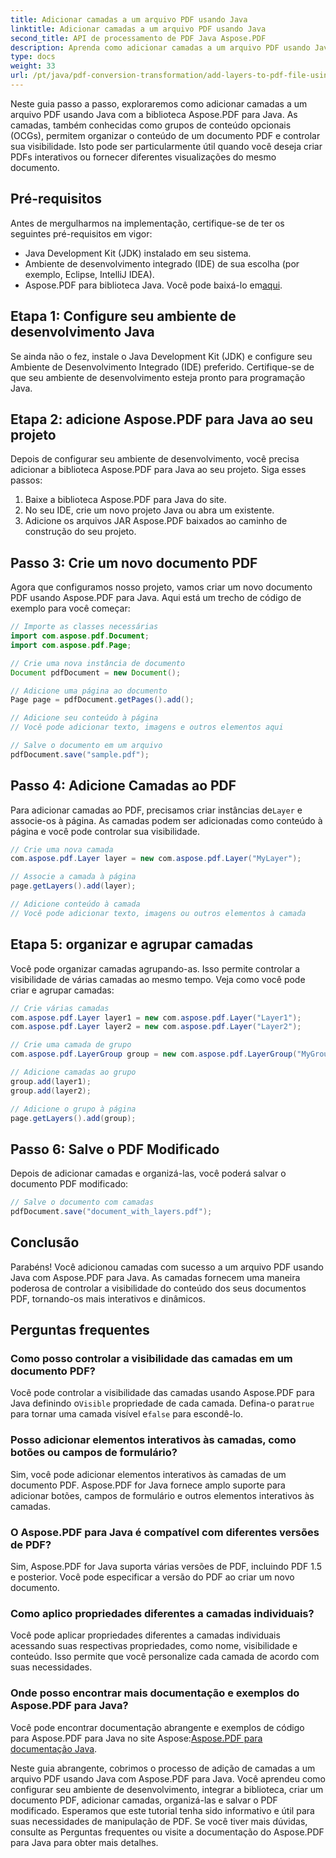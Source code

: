 ```yaml
---
title: Adicionar camadas a um arquivo PDF usando Java
linktitle: Adicionar camadas a um arquivo PDF usando Java
second_title: API de processamento de PDF Java Aspose.PDF
description: Aprenda como adicionar camadas a um arquivo PDF usando Java com Aspose.PDF para Java. Este guia passo a passo inclui código-fonte e aborda a manipulação de PDF com facilidade.
type: docs
weight: 33
url: /pt/java/pdf-conversion-transformation/add-layers-to-pdf-file-using-java/
---
```

Neste guia passo a passo, exploraremos como adicionar camadas a um arquivo PDF usando Java com a biblioteca Aspose.PDF para Java. As camadas, também conhecidas como grupos de conteúdo opcionais (OCGs), permitem organizar o conteúdo de um documento PDF e controlar sua visibilidade. Isto pode ser particularmente útil quando você deseja criar PDFs interativos ou fornecer diferentes visualizações do mesmo documento.

## Pré-requisitos
Antes de mergulharmos na implementação, certifique-se de ter os seguintes pré-requisitos em vigor:

- Java Development Kit (JDK) instalado em seu sistema.
- Ambiente de desenvolvimento integrado (IDE) de sua escolha (por exemplo, Eclipse, IntelliJ IDEA).
-  Aspose.PDF para biblioteca Java. Você pode baixá-lo em[aqui](https://releases.aspose.com/pdf/java/).

## Etapa 1: Configure seu ambiente de desenvolvimento Java
Se ainda não o fez, instale o Java Development Kit (JDK) e configure seu Ambiente de Desenvolvimento Integrado (IDE) preferido. Certifique-se de que seu ambiente de desenvolvimento esteja pronto para programação Java.

## Etapa 2: adicione Aspose.PDF para Java ao seu projeto
Depois de configurar seu ambiente de desenvolvimento, você precisa adicionar a biblioteca Aspose.PDF para Java ao seu projeto. Siga esses passos:

1. Baixe a biblioteca Aspose.PDF para Java do site.
2. No seu IDE, crie um novo projeto Java ou abra um existente.
3. Adicione os arquivos JAR Aspose.PDF baixados ao caminho de construção do seu projeto.

## Passo 3: Crie um novo documento PDF
Agora que configuramos nosso projeto, vamos criar um novo documento PDF usando Aspose.PDF para Java. Aqui está um trecho de código de exemplo para você começar:

```java
// Importe as classes necessárias
import com.aspose.pdf.Document;
import com.aspose.pdf.Page;

// Crie uma nova instância de documento
Document pdfDocument = new Document();

// Adicione uma página ao documento
Page page = pdfDocument.getPages().add();

// Adicione seu conteúdo à página
// Você pode adicionar texto, imagens e outros elementos aqui

// Salve o documento em um arquivo
pdfDocument.save("sample.pdf");
```

## Passo 4: Adicione Camadas ao PDF
 Para adicionar camadas ao PDF, precisamos criar instâncias de`Layer` e associe-os à página. As camadas podem ser adicionadas como conteúdo à página e você pode controlar sua visibilidade.

```java
// Crie uma nova camada
com.aspose.pdf.Layer layer = new com.aspose.pdf.Layer("MyLayer");

// Associe a camada à página
page.getLayers().add(layer);

// Adicione conteúdo à camada
// Você pode adicionar texto, imagens ou outros elementos à camada
```

## Etapa 5: organizar e agrupar camadas
Você pode organizar camadas agrupando-as. Isso permite controlar a visibilidade de várias camadas ao mesmo tempo. Veja como você pode criar e agrupar camadas:

```java
// Crie várias camadas
com.aspose.pdf.Layer layer1 = new com.aspose.pdf.Layer("Layer1");
com.aspose.pdf.Layer layer2 = new com.aspose.pdf.Layer("Layer2");

// Crie uma camada de grupo
com.aspose.pdf.LayerGroup group = new com.aspose.pdf.LayerGroup("MyGroup");

// Adicione camadas ao grupo
group.add(layer1);
group.add(layer2);

// Adicione o grupo à página
page.getLayers().add(group);
```

## Passo 6: Salve o PDF Modificado
Depois de adicionar camadas e organizá-las, você poderá salvar o documento PDF modificado:

```java
// Salve o documento com camadas
pdfDocument.save("document_with_layers.pdf");
```

## Conclusão
Parabéns! Você adicionou camadas com sucesso a um arquivo PDF usando Java com Aspose.PDF para Java. As camadas fornecem uma maneira poderosa de controlar a visibilidade do conteúdo dos seus documentos PDF, tornando-os mais interativos e dinâmicos.

## Perguntas frequentes

### Como posso controlar a visibilidade das camadas em um documento PDF?
 Você pode controlar a visibilidade das camadas usando Aspose.PDF para Java definindo o`Visible` propriedade de cada camada. Defina-o para`true` para tornar uma camada visível e`false` para escondê-lo.

### Posso adicionar elementos interativos às camadas, como botões ou campos de formulário?
Sim, você pode adicionar elementos interativos às camadas de um documento PDF. Aspose.PDF for Java fornece amplo suporte para adicionar botões, campos de formulário e outros elementos interativos às camadas.

### O Aspose.PDF para Java é compatível com diferentes versões de PDF?
Sim, Aspose.PDF for Java suporta várias versões de PDF, incluindo PDF 1.5 e posterior. Você pode especificar a versão do PDF ao criar um novo documento.

### Como aplico propriedades diferentes a camadas individuais?
Você pode aplicar propriedades diferentes a camadas individuais acessando suas respectivas propriedades, como nome, visibilidade e conteúdo. Isso permite que você personalize cada camada de acordo com suas necessidades.

### Onde posso encontrar mais documentação e exemplos do Aspose.PDF para Java?
 Você pode encontrar documentação abrangente e exemplos de código para Aspose.PDF para Java no site Aspose:[Aspose.PDF para documentação Java](https://reference.aspose.com/pdf/java/).


Neste guia abrangente, cobrimos o processo de adição de camadas a um arquivo PDF usando Java com Aspose.PDF para Java. Você aprendeu como configurar seu ambiente de desenvolvimento, integrar a biblioteca, criar um documento PDF, adicionar camadas, organizá-las e salvar o PDF modificado. Esperamos que este tutorial tenha sido informativo e útil para suas necessidades de manipulação de PDF. Se você tiver mais dúvidas, consulte as Perguntas frequentes ou visite a documentação do Aspose.PDF para Java para obter mais detalhes.
